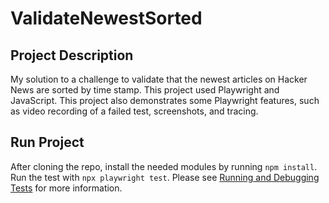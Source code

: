 # ValidateNewestSorted
## Project Description
My solution to a challenge to validate that the newest articles on Hacker News are sorted by time stamp. This project used Playwright and JavaScript. This project also demonstrates some Playwright features, such as video recording of a failed test, screenshots, and tracing.
## Run Project
After cloning the repo, install the needed modules by running `npm install`. Run the test with `npx playwright test`. Please see [Running and Debugging Tests](https://playwright.dev/docs/running-tests) for more information.
